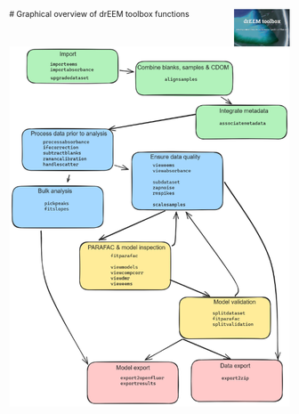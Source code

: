 <img src="top right corner logo.png" width="100" height="auto" align="right"/>
# Graphical overview of drEEM toolbox functions

<img src="dreem_function_diagram.png" width="auto" height="auto" align="center"/>